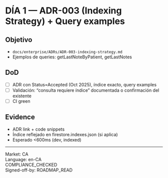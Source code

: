 # DÍA 1 — ADR-003 (Indexing Strategy) + Query examples

## Objetivo
- `docs/enterprise/ADRs/ADR-003-indexing-strategy.md`
- Ejemplos de queries: getLastNoteByPatient, getLastNotes

## DoD
- [ ] ADR con Status=Accepted (Oct 2025), índice exacto, query examples
- [ ] Validación: “consulta requiere índice” documentada o confirmación del existente
- [ ] CI green

## Evidence
- ADR link + code snippets
- Índice reflejado en firestore.indexes.json (si aplica)
- Esperado <600ms (dev, indexed)

---
Market: CA  
Language: en-CA  
COMPLIANCE_CHECKED  
Signed-off-by: ROADMAP_READ
